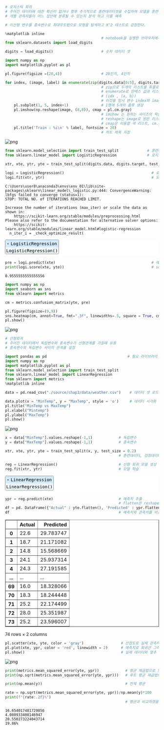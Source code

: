 ```python
# 로지스틱 회귀
# 주어진 데이터에 대한 확신이 없거나 향후 추가적으로 훈련데이터셋을 수집하여 모델을 훈련 시킬 수 있을 때 유용
# 개별 관측치들이 어느 집단에 분류될 수 있는지 분석 하고 이를 예측

# 이산형 변수를 종속변수로 최대우도법으로 모형을 탐색하고 X^2 테스트로 검정한다.
```


```python
%matplotlib inline                        
                                            # notebook을 실행한 브라우저에서 바로 그림을 볼 수 있게 해주는 것
from sklearn.datasets import load_digits

digits = load_digits()                      # 숫자 데이터 셋
```


```python
import numpy as np
import matplotlib.pyplot as pl
```


```python
pl.figure(figsize =(20,4))                  # 20인치, 4인치

for index, (image, label) in enumerate(zip(digits.data[0:5], digits.target[0:5])):
                                            # zip으로 두개의 리스트를 튜플로 묶어 하나씩 반환
                                            # enumerate로 인덱스 값과 리스트 값을 반환
                                            # (idx , (a, b))
                                            # 이것을 임시 변수 index와 image, label로 받음
    pl.subplot(1, 5, index+1)               # 1행에 5개의 플롯 생성
    pl.imshow(np.reshape(image, (8,8)), cmap = pl.cm.gray)
                                            # imshow 는 원하는 사이즈의 픽셀을 원하는 색으로 채워서 만든 그림 출력
                                            # reshape는 image로 받은 리스트를 8x8 로 재배열
                                            # cmap은 이용할 색 리스트, cm.gray는 회색계열로 이루어진 팔레트
    pl.title('Train : %i\n' % label, fontsize = 20)
                                            # 차트 제목 지정
```


    
![png](output_3_0.png)
    



```python
from sklearn.model_selection import train_test_split             # 훈련데이터, 검정데이터 분리
from sklearn.linear_model import LogisticRegression              # 로지스틱 회귀모델 생성 라이브러리
```


```python
xtr, xte, ytr, yte = train_test_split(digits.data, digits.target, test_size = 0.25)

logi = LogisticRegression()                                        # 로지스틱 회귀 모델 인스턴스 생성
logi.fit(xtr, ytr)                                                 # 모델 학습
```

    C:\Users\user8\anaconda3\envs\env_01\lib\site-packages\sklearn\linear_model\_logistic.py:444: ConvergenceWarning: lbfgs failed to converge (status=1):
    STOP: TOTAL NO. of ITERATIONS REACHED LIMIT.
    
    Increase the number of iterations (max_iter) or scale the data as shown in:
        https://scikit-learn.org/stable/modules/preprocessing.html
    Please also refer to the documentation for alternative solver options:
        https://scikit-learn.org/stable/modules/linear_model.html#logistic-regression
      n_iter_i = _check_optimize_result(
    




<style>#sk-container-id-8 {color: black;background-color: white;}#sk-container-id-8 pre{padding: 0;}#sk-container-id-8 div.sk-toggleable {background-color: white;}#sk-container-id-8 label.sk-toggleable__label {cursor: pointer;display: block;width: 100%;margin-bottom: 0;padding: 0.3em;box-sizing: border-box;text-align: center;}#sk-container-id-8 label.sk-toggleable__label-arrow:before {content: "▸";float: left;margin-right: 0.25em;color: #696969;}#sk-container-id-8 label.sk-toggleable__label-arrow:hover:before {color: black;}#sk-container-id-8 div.sk-estimator:hover label.sk-toggleable__label-arrow:before {color: black;}#sk-container-id-8 div.sk-toggleable__content {max-height: 0;max-width: 0;overflow: hidden;text-align: left;background-color: #f0f8ff;}#sk-container-id-8 div.sk-toggleable__content pre {margin: 0.2em;color: black;border-radius: 0.25em;background-color: #f0f8ff;}#sk-container-id-8 input.sk-toggleable__control:checked~div.sk-toggleable__content {max-height: 200px;max-width: 100%;overflow: auto;}#sk-container-id-8 input.sk-toggleable__control:checked~label.sk-toggleable__label-arrow:before {content: "▾";}#sk-container-id-8 div.sk-estimator input.sk-toggleable__control:checked~label.sk-toggleable__label {background-color: #d4ebff;}#sk-container-id-8 div.sk-label input.sk-toggleable__control:checked~label.sk-toggleable__label {background-color: #d4ebff;}#sk-container-id-8 input.sk-hidden--visually {border: 0;clip: rect(1px 1px 1px 1px);clip: rect(1px, 1px, 1px, 1px);height: 1px;margin: -1px;overflow: hidden;padding: 0;position: absolute;width: 1px;}#sk-container-id-8 div.sk-estimator {font-family: monospace;background-color: #f0f8ff;border: 1px dotted black;border-radius: 0.25em;box-sizing: border-box;margin-bottom: 0.5em;}#sk-container-id-8 div.sk-estimator:hover {background-color: #d4ebff;}#sk-container-id-8 div.sk-parallel-item::after {content: "";width: 100%;border-bottom: 1px solid gray;flex-grow: 1;}#sk-container-id-8 div.sk-label:hover label.sk-toggleable__label {background-color: #d4ebff;}#sk-container-id-8 div.sk-serial::before {content: "";position: absolute;border-left: 1px solid gray;box-sizing: border-box;top: 0;bottom: 0;left: 50%;z-index: 0;}#sk-container-id-8 div.sk-serial {display: flex;flex-direction: column;align-items: center;background-color: white;padding-right: 0.2em;padding-left: 0.2em;position: relative;}#sk-container-id-8 div.sk-item {position: relative;z-index: 1;}#sk-container-id-8 div.sk-parallel {display: flex;align-items: stretch;justify-content: center;background-color: white;position: relative;}#sk-container-id-8 div.sk-item::before, #sk-container-id-8 div.sk-parallel-item::before {content: "";position: absolute;border-left: 1px solid gray;box-sizing: border-box;top: 0;bottom: 0;left: 50%;z-index: -1;}#sk-container-id-8 div.sk-parallel-item {display: flex;flex-direction: column;z-index: 1;position: relative;background-color: white;}#sk-container-id-8 div.sk-parallel-item:first-child::after {align-self: flex-end;width: 50%;}#sk-container-id-8 div.sk-parallel-item:last-child::after {align-self: flex-start;width: 50%;}#sk-container-id-8 div.sk-parallel-item:only-child::after {width: 0;}#sk-container-id-8 div.sk-dashed-wrapped {border: 1px dashed gray;margin: 0 0.4em 0.5em 0.4em;box-sizing: border-box;padding-bottom: 0.4em;background-color: white;}#sk-container-id-8 div.sk-label label {font-family: monospace;font-weight: bold;display: inline-block;line-height: 1.2em;}#sk-container-id-8 div.sk-label-container {text-align: center;}#sk-container-id-8 div.sk-container {/* jupyter's `normalize.less` sets `[hidden] { display: none; }` but bootstrap.min.css set `[hidden] { display: none !important; }` so we also need the `!important` here to be able to override the default hidden behavior on the sphinx rendered scikit-learn.org. See: https://github.com/scikit-learn/scikit-learn/issues/21755 */display: inline-block !important;position: relative;}#sk-container-id-8 div.sk-text-repr-fallback {display: none;}</style><div id="sk-container-id-8" class="sk-top-container"><div class="sk-text-repr-fallback"><pre>LogisticRegression()</pre><b>In a Jupyter environment, please rerun this cell to show the HTML representation or trust the notebook. <br />On GitHub, the HTML representation is unable to render, please try loading this page with nbviewer.org.</b></div><div class="sk-container" hidden><div class="sk-item"><div class="sk-estimator sk-toggleable"><input class="sk-toggleable__control sk-hidden--visually" id="sk-estimator-id-8" type="checkbox" checked><label for="sk-estimator-id-8" class="sk-toggleable__label sk-toggleable__label-arrow">LogisticRegression</label><div class="sk-toggleable__content"><pre>LogisticRegression()</pre></div></div></div></div></div>




```python
pre = logi.predict(xte)                                            # 예측값 생성
print(logi.score(xte, yte))                                        # score 메서드로 성능 측정
```

    0.9555555555555556
    


```python
import numpy as np
import seaborn as sns
from sklearn import metrics
```


```python
cm = metrics.confusion_matrix(yte, pre)

pl.figure(figsize=(9,9))
sns.heatmap(cm, annot=True, fmt=".3f", linewidths=.5, square = True, cmap = 'Blues_r')
pl.show()
```


    
![png](output_8_0.png)
    



```python
# 선형회귀
# 주어진 데이터에서 독립변수와 종속변수가 선형관계를 가질때 유용
# 종속변수와 독립변수 사이의 관계를 설정
```


```python
import pandas as pd                                     # 필요 라이브러리 로드
import numpy as np
import matplotlib.pyplot as pl
from sklearn.model_selection import train_test_split
from sklearn.linear_model import LinearRegression
from sklearn import metrics
%matplotlib inline
```


```python
data = pd.read_csv("./source/chap3/data/weather.csv")    # 데이터 셋 로드
```


```python
data.plot(x = "MinTemp", y = "MaxTemp", style = 'o')     # 데이터 시각화
pl.title("MinTemp vs MaxTemp")
pl.xlabel("Mintemp")
pl.ylabel("MaxTemp")
pl.show()
```


    
![png](output_12_0.png)
    



```python
x = data["MinTemp"].values.reshape(-1,1)            # 독립변수
y = data["MaxTemp"].values.reshape(-1,1)            # 종속변수

xtr, xte, ytr, yte = train_test_split(x, y, test_size = 0.2)
                                                    # 훈련데이터, 검정데이터 분리
```


```python
reg = LinearRegression()                            # 선형 회귀 모델 생성
reg.fit(xtr, ytr)                                   # 모델 학습
```




<style>#sk-container-id-9 {color: black;background-color: white;}#sk-container-id-9 pre{padding: 0;}#sk-container-id-9 div.sk-toggleable {background-color: white;}#sk-container-id-9 label.sk-toggleable__label {cursor: pointer;display: block;width: 100%;margin-bottom: 0;padding: 0.3em;box-sizing: border-box;text-align: center;}#sk-container-id-9 label.sk-toggleable__label-arrow:before {content: "▸";float: left;margin-right: 0.25em;color: #696969;}#sk-container-id-9 label.sk-toggleable__label-arrow:hover:before {color: black;}#sk-container-id-9 div.sk-estimator:hover label.sk-toggleable__label-arrow:before {color: black;}#sk-container-id-9 div.sk-toggleable__content {max-height: 0;max-width: 0;overflow: hidden;text-align: left;background-color: #f0f8ff;}#sk-container-id-9 div.sk-toggleable__content pre {margin: 0.2em;color: black;border-radius: 0.25em;background-color: #f0f8ff;}#sk-container-id-9 input.sk-toggleable__control:checked~div.sk-toggleable__content {max-height: 200px;max-width: 100%;overflow: auto;}#sk-container-id-9 input.sk-toggleable__control:checked~label.sk-toggleable__label-arrow:before {content: "▾";}#sk-container-id-9 div.sk-estimator input.sk-toggleable__control:checked~label.sk-toggleable__label {background-color: #d4ebff;}#sk-container-id-9 div.sk-label input.sk-toggleable__control:checked~label.sk-toggleable__label {background-color: #d4ebff;}#sk-container-id-9 input.sk-hidden--visually {border: 0;clip: rect(1px 1px 1px 1px);clip: rect(1px, 1px, 1px, 1px);height: 1px;margin: -1px;overflow: hidden;padding: 0;position: absolute;width: 1px;}#sk-container-id-9 div.sk-estimator {font-family: monospace;background-color: #f0f8ff;border: 1px dotted black;border-radius: 0.25em;box-sizing: border-box;margin-bottom: 0.5em;}#sk-container-id-9 div.sk-estimator:hover {background-color: #d4ebff;}#sk-container-id-9 div.sk-parallel-item::after {content: "";width: 100%;border-bottom: 1px solid gray;flex-grow: 1;}#sk-container-id-9 div.sk-label:hover label.sk-toggleable__label {background-color: #d4ebff;}#sk-container-id-9 div.sk-serial::before {content: "";position: absolute;border-left: 1px solid gray;box-sizing: border-box;top: 0;bottom: 0;left: 50%;z-index: 0;}#sk-container-id-9 div.sk-serial {display: flex;flex-direction: column;align-items: center;background-color: white;padding-right: 0.2em;padding-left: 0.2em;position: relative;}#sk-container-id-9 div.sk-item {position: relative;z-index: 1;}#sk-container-id-9 div.sk-parallel {display: flex;align-items: stretch;justify-content: center;background-color: white;position: relative;}#sk-container-id-9 div.sk-item::before, #sk-container-id-9 div.sk-parallel-item::before {content: "";position: absolute;border-left: 1px solid gray;box-sizing: border-box;top: 0;bottom: 0;left: 50%;z-index: -1;}#sk-container-id-9 div.sk-parallel-item {display: flex;flex-direction: column;z-index: 1;position: relative;background-color: white;}#sk-container-id-9 div.sk-parallel-item:first-child::after {align-self: flex-end;width: 50%;}#sk-container-id-9 div.sk-parallel-item:last-child::after {align-self: flex-start;width: 50%;}#sk-container-id-9 div.sk-parallel-item:only-child::after {width: 0;}#sk-container-id-9 div.sk-dashed-wrapped {border: 1px dashed gray;margin: 0 0.4em 0.5em 0.4em;box-sizing: border-box;padding-bottom: 0.4em;background-color: white;}#sk-container-id-9 div.sk-label label {font-family: monospace;font-weight: bold;display: inline-block;line-height: 1.2em;}#sk-container-id-9 div.sk-label-container {text-align: center;}#sk-container-id-9 div.sk-container {/* jupyter's `normalize.less` sets `[hidden] { display: none; }` but bootstrap.min.css set `[hidden] { display: none !important; }` so we also need the `!important` here to be able to override the default hidden behavior on the sphinx rendered scikit-learn.org. See: https://github.com/scikit-learn/scikit-learn/issues/21755 */display: inline-block !important;position: relative;}#sk-container-id-9 div.sk-text-repr-fallback {display: none;}</style><div id="sk-container-id-9" class="sk-top-container"><div class="sk-text-repr-fallback"><pre>LinearRegression()</pre><b>In a Jupyter environment, please rerun this cell to show the HTML representation or trust the notebook. <br />On GitHub, the HTML representation is unable to render, please try loading this page with nbviewer.org.</b></div><div class="sk-container" hidden><div class="sk-item"><div class="sk-estimator sk-toggleable"><input class="sk-toggleable__control sk-hidden--visually" id="sk-estimator-id-9" type="checkbox" checked><label for="sk-estimator-id-9" class="sk-toggleable__label sk-toggleable__label-arrow">LinearRegression</label><div class="sk-toggleable__content"><pre>LinearRegression()</pre></div></div></div></div></div>




```python
ypr = reg.predict(xte)                              # 예측치 추출
                                                    # flatten은 reshape을 복구
df = pd. DataFrame({"Actual" : yte.flatten(), 'Predicted' : ypr.flatten()})
df                                                  # 예측치와 관측치를 비교하는 데이터프레임 생성
```




<div>
<style scoped>
    .dataframe tbody tr th:only-of-type {
        vertical-align: middle;
    }

    .dataframe tbody tr th {
        vertical-align: top;
    }

    .dataframe thead th {
        text-align: right;
    }
</style>
<table border="1" class="dataframe">
  <thead>
    <tr style="text-align: right;">
      <th></th>
      <th>Actual</th>
      <th>Predicted</th>
    </tr>
  </thead>
  <tbody>
    <tr>
      <th>0</th>
      <td>22.6</td>
      <td>29.783747</td>
    </tr>
    <tr>
      <th>1</th>
      <td>18.7</td>
      <td>21.171082</td>
    </tr>
    <tr>
      <th>2</th>
      <td>14.8</td>
      <td>15.568669</td>
    </tr>
    <tr>
      <th>3</th>
      <td>24.1</td>
      <td>25.937314</td>
    </tr>
    <tr>
      <th>4</th>
      <td>24.3</td>
      <td>27.191585</td>
    </tr>
    <tr>
      <th>...</th>
      <td>...</td>
      <td>...</td>
    </tr>
    <tr>
      <th>69</th>
      <td>16.0</td>
      <td>18.328066</td>
    </tr>
    <tr>
      <th>70</th>
      <td>18.3</td>
      <td>18.244448</td>
    </tr>
    <tr>
      <th>71</th>
      <td>25.2</td>
      <td>22.174499</td>
    </tr>
    <tr>
      <th>72</th>
      <td>28.0</td>
      <td>25.351987</td>
    </tr>
    <tr>
      <th>73</th>
      <td>25.2</td>
      <td>23.596007</td>
    </tr>
  </tbody>
</table>
<p>74 rows × 2 columns</p>
</div>




```python
pl.scatter(xte, yte, color = 'gray')                 # 산점도로 실제 관측치 그리기
pl.plot(xte, ypr, color = 'red', linewidth = 2)      # 예측치로 회귀선 그리기
pl.show()                                            # 실제 데이터와 얼추 비슷
```


    
![png](output_16_0.png)
    



```python
print(metrics.mean_squared_error(yte, ypr))            # 평균 제곱법으로 모델 평가
print(np.sqrt(metrics.mean_squared_error(yte, ypr)))   # 루트 평균 제곱법으로 모델 평가

print(np.mean(y))                                      # 전체 평균

rate = np.sqrt(metrics.mean_squared_error(yte, ypr))/np.mean(y)*100
print(f"{rate:.2f}%")
                                                       # 평균과 비교하였을 때 19.86% 정도 벗어남을 알수 있다.
```

    16.654017481729856
    4.080933408146947
    20.550273224043714
    19.86%
    


```python

```
